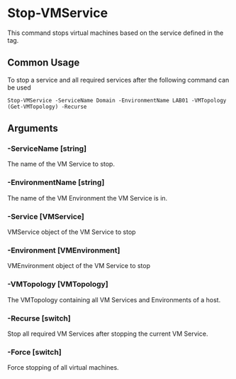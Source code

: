 # Stop-VMService

This command stops virtual machines based on the service defined in the tag.

## Common Usage

To stop a service and all required services after the following command can be used

    Stop-VMService -ServiceName Domain -EnvironmentName LAB01 -VMTopology (Get-VMTopology) -Recurse

## Arguments

### -ServiceName [string]

The name of the VM Service to stop.

### -EnvironmentName [string]

The name of the VM Environment the VM Service is in.

### -Service [VMService]

VMService object of the VM Service to stop

### -Environment [VMEnvironment]

VMEnvironment object of the VM Service to stop

### -VMTopology [VMTopology]

The VMTopology containing all VM Services and Environments of a host.

### -Recurse [switch]

Stop all required VM Services after stopping the current VM Service.

### -Force [switch]

Force stopping of all virtual machines.

